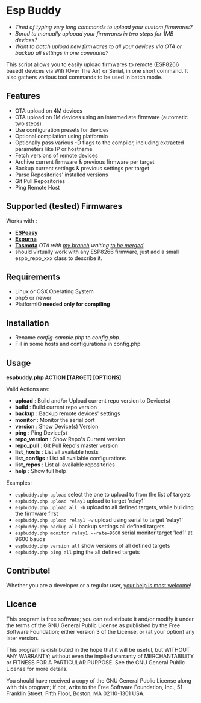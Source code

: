 # Esp Buddy 

- _Tired of typing very long commands to upload your custom firmwares?_ 
- _Bored to manually uplooad your firmwares in two steps for 1MB devices?_ 
- _Want to batch upload new firmwares to all your devices via OTA or backup all settings in one command?_ 

This script allows you to easily upload firmwares to remote (ESP8266 based) devices via Wifi (Over The Air) or Serial, in one short command.
It also gathers various tool commands to be used in batch mode.


## Features
 - OTA upload on 4M devices
 - OTA upload on 1M devices using an intermediate firmware (automatic two steps)
 - Use configuration presets for devices
 - Optional compilation using platformio
 - Optionally pass various -D flags to the compiler, including extracted parameters like IP or hostname
 - Fetch versions of remote devices
 - Archive current firmware & previous firmware per target
 - Backup current settings & previous settings per target
 - Parse Repositories' installed versions
 - Git Pull Repositories
 - Ping Remote Host
 
## Supported (tested) Firmwares
Works with :
- [**ESPeasy**](https://github.com/letscontrolit/ESPEasy/)
- [**Espurna**](https://github.com/xoseperez/espurna)
- [**Tasmota**](https://github.com/arendst/Sonoff-Tasmota/) _OTA with [my branch](https://github.com/soif/Sonoff-Tasmota/tree/feature/ota) waiting [to be merged](https://github.com/arendst/Sonoff-Tasmota/pull/1998)_
- should virtually work with any ESP8266 firmware, just add a small espb_repo_xxx class to describe it.

## Requirements
- Linux or OSX Operating System
- php5 or newer
- PlatformIO __needed only for compiling__

## Installation
- Rename _config-sample.php_ to _config.php_.
- Fill in some hosts and configurations in config.php

## Usage

**espbuddy.php ACTION [TARGET] [OPTIONS]**

Valid Actions are: 
  - **upload**          : Build and/or Upload current repo version to Device(s)
  - **build**           : Build current repo version
  - **backup**          : Backup remote devices' settings
  - **monitor**         : Monitor the serial port
  - **version**         : Show Device(s) Version
  - **ping**            : Ping Device(s)
  - **repo_version**    : Show Repo's Current version
  - **repo_pull**       : Git Pull Repo's master version
  - **list_hosts**      : List all available hosts
  - **list_configs**    : List all available configurations
  - **list_repos**      : List all available repositories
  - **help**            : Show full help


Examples:
- `espbuddy.php upload` select the one to upload to from the list of targets
- `espbuddy.php upload relay1` upload to target 'relay1'
- `espbuddy.php upload all -b` upload to all defined targets, while building the firmware first 
- `espbuddy.php upload relay1 -w` upload using serial to target 'relay1'
- `espbuddy.php backup all` backup settings all defined targets
- `espbuddy.php monitor relay1 --rate=9600` serial monitor target 'led1' at 9600 bauds
- `espbuddy.php version all` show versions of all defined targets
- `espbuddy.php ping all` ping the all defined targets

## Contribute!

Whether you are a developer or a regular user, [your help is most welcome](CONTRIBUTING.md)!

## Licence

This program is free software; you can redistribute it and/or modify it under the terms of the GNU General Public License as published by the Free Software Foundation; either version 3 of the License, or (at your option) any later version.

This program is distributed in the hope that it will be useful, but WITHOUT ANY WARRANTY; without even the implied warranty of MERCHANTABILITY or FITNESS FOR A PARTICULAR PURPOSE. See the GNU General Public License for more details.

You should have received a copy of the GNU General Public License along with this program; if not, write to the Free Software Foundation, Inc., 51 Franklin Street, Fifth Floor, Boston, MA 02110-1301 USA.
